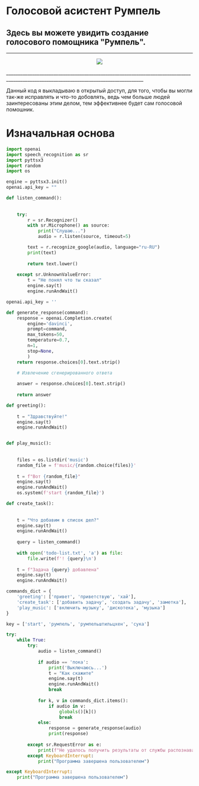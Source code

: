 # Голосовой асистент Румпель

## Здесь вы можете увидить создание голосового помощника  "Румпель".

________________________________________________________________________________________________________________________________________
<p align="center">
  <img src="https://github.com/LAITxNIKEYs/rumpAsist/assets/104034823/ded3b850-353a-4216-a3a0-c0b30b09a5b7" />
</p>
________________________________________________________________________________________________________________________________________

Данный код я выкладываю в открытый доступ, для того, чтобы вы могли так-же исправлять и что-то добовлять, ведь чем больше людей заинтересованы этим делом, тем эффективнее будет сам голосовой помошник.

# Изначальная основа
```Python
import openai
import speech_recognition as sr
import pyttsx3
import random
import os

engine = pyttsx3.init()
openai.api_key = ""

def listen_command():
    
    
    try:
        r = sr.Recognizer()
        with sr.Microphone() as source:
            print("Слушаю...")
            audio = r.listen(source, timeout=5)

        text = r.recognize_google(audio, language="ru-RU")
        print(text)
        
        return text.lower()
    
    except sr.UnknownValueError:
        t = "Не понял что ты сказал"
        engine.say(t)
        engine.runAndWait()

openai.api_key = ''

def generate_response(command):
    response = openai.Completion.create(
        engine='davinci',
        prompt=command,
        max_tokens=50,
        temperature=0.7,
        n=1,
        stop=None,
        )
    return response.choices[0].text.strip()
    
    # Извлечение сгенерированного ответа

    answer = response.choices[0].text.strip()
    
    return answer

def greeting():
    
    t = "Здравствуйте!"
    engine.say(t)
    engine.runAndWait()


def play_music():
    
    
    files = os.listdir('music')
    random_file = f'music/{random.choice(files)}'
    
    t = f"Вот {random_file}"
    engine.say(t)
    engine.runAndWait()
    os.system(f'start {random_file}')

def create_task():
    
    
    t = "Что добавим в список дел?"
    engine.say(t)
    engine.runAndWait()
    
    query = listen_command()
        
    with open('todo-list.txt', 'a') as file:
        file.write(f'! {query}\n')
        
    t = f"Задача {query} добавлена"
    engine.say(t)
    engine.runAndWait()

commands_dict = {
    'greeting': ['привет', 'приветствую', 'хай'],
    'create_task': ['добавить задачу', 'создать задачу', 'заметка'],
    'play_music': ['включить музыку', 'дискотека', 'музыка']
}

key = ['start', 'румпель', 'румпельштильцхен', 'сука']

try:
    while True:
        try:
            audio = listen_command()
            
            if audio == 'пока':
                print('Выключаюсь...')
                t = "Как скажите"
                engine.say(t)
                engine.runAndWait()
                break
            
            for k, v in commands_dict.items():
                if audio in v:
                    globals()[k]()
                    break
            else:
                response = generate_response(audio)
                print(response)
                
        except sr.RequestError as e:
            print(f"Не удалось получить результаты от службы распознавания речи Google; {e}")
        except KeyboardInterrupt:
            print("Программа завершена пользователем")

except KeyboardInterrupt:
    print("Программа завершена пользователем")
```
